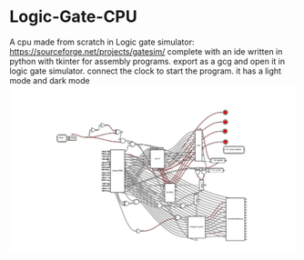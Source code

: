 # Logic-Gate-CPU
A cpu made from scratch in Logic gate simulator: https://sourceforge.net/projects/gatesim/ complete with an ide written in python with tkinter for assembly programs. export as a gcg and open it in logic gate simulator. connect the clock to start the program. it has a light mode and dark mode
![image](CPU.png)
